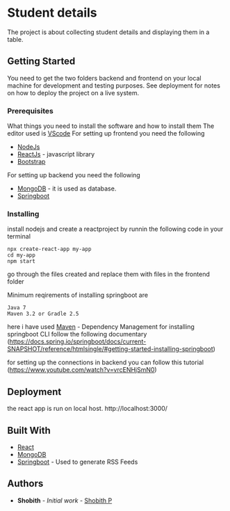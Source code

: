 # Student details

The project is about collecting student details and displaying them in a table.

## Getting Started

You need to get the two folders backend and frontend on your local machine for development and testing purposes.  See deployment for notes on how to deploy the project on a live system.

### Prerequisites

What things you need to install the software and how to install them
The editor used is [VScode](https://code.visualstudio.com/download)
For setting up frontend you need the following
* [NodeJs](https://nodejs.org/en/) 
* [ReactJs](https://reactjs.org/) - javascript library
* [Bootstrap](https://getbootstrap.com/)  


For setting up backend you need the following
* [MongoDB](https://www.mongodb.com/) - it is used as database.
* [Springboot](https://spring.io/projects/spring-boot)

### Installing

install nodejs and create a reactproject by runnin the following code in your terminal
```
npx create-react-app my-app
cd my-app
npm start
```
go through the files created and replace them with files in the frontend folder

Minimum reqirements of installing springboot are

    Java 7
    Maven 3.2 or Gradle 2.5
here i have used [Maven](https://maven.apache.org/) - Dependency Management
for installing springboot CLI follow the following documentary (https://docs.spring.io/springboot/docs/current-SNAPSHOT/reference/htmlsingle/#getting-started-installing-springboot)

for setting up the connections in backend you can follow this tutorial (https://www.youtube.com/watch?v=vrcENHjSmN0)



## Deployment
the react app is run on local host.
http://localhost:3000/


## Built With

* [React](https://reactjs.org/) 
* [MongoDB](https://www.mongodb.com/) 
* [Springboot](https://spring.io/projects/spring-boot) - Used to generate RSS Feeds


## Authors

* **Shobith** - *Initial work* - [Shobith P](https://github.com/shobith123)



